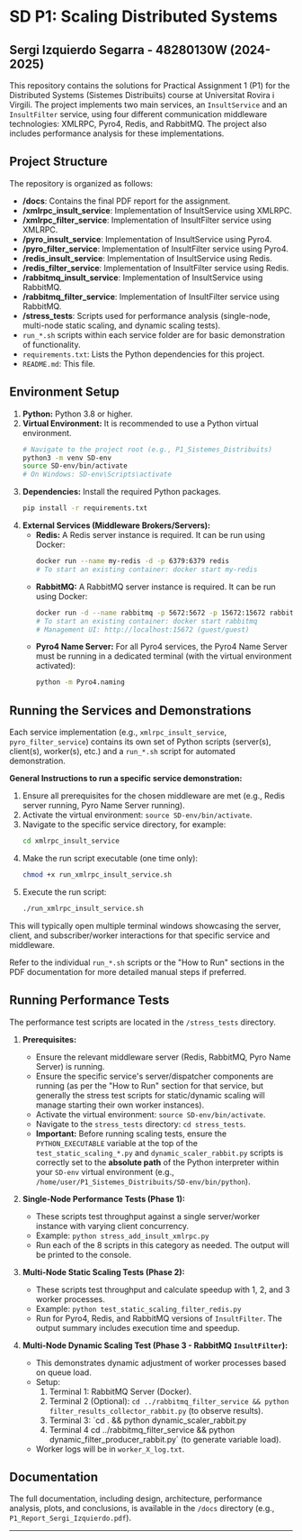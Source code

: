 # SD P1: Scaling Distributed Systems

## Sergi Izquierdo Segarra - 48280130W (2024-2025)

This repository contains the solutions for Practical Assignment 1 (P1) for the Distributed Systems (Sistemes Distribuïts) course at Universitat Rovira i Virgili. The project implements two main services, an `InsultService` and an `InsultFilter` service, using four different communication middleware technologies: XMLRPC, Pyro4, Redis, and RabbitMQ. The project also includes performance analysis for these implementations.

## Project Structure

The repository is organized as follows:

*   **/docs**: Contains the final PDF report for the assignment.
*   **/xmlrpc_insult_service**: Implementation of InsultService using XMLRPC.
*   **/xmlrpc_filter_service**: Implementation of InsultFilter service using XMLRPC.
*   **/pyro_insult_service**: Implementation of InsultService using Pyro4.
*   **/pyro_filter_service**: Implementation of InsultFilter service using Pyro4.
*   **/redis_insult_service**: Implementation of InsultService using Redis.
*   **/redis_filter_service**: Implementation of InsultFilter service using Redis.
*   **/rabbitmq_insult_service**: Implementation of InsultService using RabbitMQ.
*   **/rabbitmq_filter_service**: Implementation of InsultFilter service using RabbitMQ.
*   **/stress_tests**: Scripts used for performance analysis (single-node, multi-node static scaling, and dynamic scaling tests).
*   `run_*.sh` scripts within each service folder are for basic demonstration of functionality.
*   `requirements.txt`: Lists the Python dependencies for this project.
*   `README.md`: This file.

## Environment Setup

1.  **Python:** Python 3.8 or higher.
2.  **Virtual Environment:** It is recommended to use a Python virtual environment.
    ```bash
    # Navigate to the project root (e.g., P1_Sistemes_Distribuits)
    python3 -m venv SD-env
    source SD-env/bin/activate 
    # On Windows: SD-env\Scripts\activate
    ```
3.  **Dependencies:** Install the required Python packages.
    ```bash
    pip install -r requirements.txt
    ```
4.  **External Services (Middleware Brokers/Servers):**
    *   **Redis:** A Redis server instance is required. It can be run using Docker:
        ```bash
        docker run --name my-redis -d -p 6379:6379 redis
        # To start an existing container: docker start my-redis
        ```
    *   **RabbitMQ:** A RabbitMQ server instance is required. It can be run using Docker:
        ```bash
        docker run -d --name rabbitmq -p 5672:5672 -p 15672:15672 rabbitmq:management
        # To start an existing container: docker start rabbitmq
        # Management UI: http://localhost:15672 (guest/guest)
        ```
    *   **Pyro4 Name Server:** For all Pyro4 services, the Pyro4 Name Server must be running in a dedicated terminal (with the virtual environment activated):
        ```bash
        python -m Pyro4.naming
        ```

## Running the Services and Demonstrations

Each service implementation (e.g., `xmlrpc_insult_service`, `pyro_filter_service`) contains its own set of Python scripts (server(s), client(s), worker(s), etc.) and a `run_*.sh` script for automated demonstration.

**General Instructions to run a specific service demonstration:**

1.  Ensure all prerequisites for the chosen middleware are met (e.g., Redis server running, Pyro Name Server running).
2.  Activate the virtual environment: `source SD-env/bin/activate`.
3.  Navigate to the specific service directory, for example:
    ```bash
    cd xmlrpc_insult_service
    ```
4.  Make the run script executable (one time only):
    ```bash
    chmod +x run_xmlrpc_insult_service.sh 
    ```
5.  Execute the run script:
    ```bash
    ./run_xmlrpc_insult_service.sh
    ```
This will typically open multiple terminal windows showcasing the server, client, and subscriber/worker interactions for that specific service and middleware.

Refer to the individual `run_*.sh` scripts or the "How to Run" sections in the PDF documentation for more detailed manual steps if preferred.

## Running Performance Tests

The performance test scripts are located in the `/stress_tests` directory.

1.  **Prerequisites:**
    *   Ensure the relevant middleware server (Redis, RabbitMQ, Pyro Name Server) is running.
    *   Ensure the specific service's server/dispatcher components are running (as per the "How to Run" section for that service, but generally the stress test scripts for static/dynamic scaling will manage starting their own worker instances).
    *   Activate the virtual environment: `source SD-env/bin/activate`.
    *   Navigate to the `stress_tests` directory: `cd stress_tests`.
    *   **Important:** Before running scaling tests, ensure the `PYTHON_EXECUTABLE` variable at the top of the `test_static_scaling_*.py` and `dynamic_scaler_rabbit.py` scripts is correctly set to the **absolute path** of the Python interpreter within your `SD-env` virtual environment (e.g., `/home/user/P1_Sistemes_Distribuits/SD-env/bin/python`).

2.  **Single-Node Performance Tests (Phase 1):**
    *   These scripts test throughput against a single server/worker instance with varying client concurrency.
    *   Example: `python stress_add_insult_xmlrpc.py`
    *   Run each of the 8 scripts in this category as needed. The output will be printed to the console.

3.  **Multi-Node Static Scaling Tests (Phase 2):**
    *   These scripts test throughput and calculate speedup with 1, 2, and 3 worker processes.
    *   Example: `python test_static_scaling_filter_redis.py`
    *   Run for Pyro4, Redis, and RabbitMQ versions of `InsultFilter`. The output summary includes execution time and speedup.

4.  **Multi-Node Dynamic Scaling Test (Phase 3 - RabbitMQ `InsultFilter`):**
    *   This demonstrates dynamic adjustment of worker processes based on queue load.
    *   Setup:
        1.  Terminal 1: RabbitMQ Server (Docker).
        2.  Terminal 2 (Optional): `cd ../rabbitmq_filter_service && python filter_results_collector_rabbit.py` (to observe results).
        3.  Terminal 3: `cd . && python dynamic_scaler_rabbit.py
        4.  Terminal 4 cd ../rabbitmq_filter_service && python dynamic_filter_producer_rabbit.py` (to generate variable load).
    *   Worker logs will be in `worker_X_log.txt`.

## Documentation

The full documentation, including design, architecture, performance analysis, plots, and conclusions, is available in the `/docs` directory (e.g., `P1_Report_Sergi_Izquierdo.pdf`).

---
